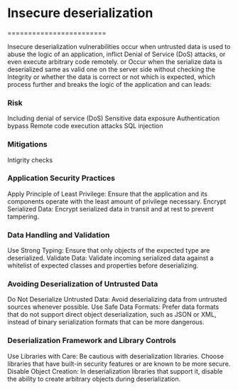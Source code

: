 # Insecure deserialization
========================

Insecure deserialization vulnerabilities occur when untrusted data is used to abuse the logic of an application, inflict Denial of Service (DoS) attacks, or even execute arbitrary code remotely.
or 
Occur when the serialize data is deserialized same as valid one on the server side without checking the lntegrity or whether the data is correct or not which is expected, which process further 
and breaks the logic of the application and can leads:

<h3>Risk </h3>
Including denial of service (DoS)
Sensitive data exposure
Authentication bypass
Remote code execution attacks
SQL injection

<h3>Mitigations</h3>
Intigrity checks

<h3>Application Security Practices</h3>

Apply Principle of Least Privilege: Ensure that the application and its components operate with the least amount of privilege necessary.
Encrypt Serialized Data: Encrypt serialized data in transit and at rest to prevent tampering.

<h3>Data Handling and Validation</h3>

Use Strong Typing: Ensure that only objects of the expected type are deserialized.
Validate Data: Validate incoming serialized data against a whitelist of expected classes and properties before deserializing.
<h3>Avoiding Deserialization of Untrusted Data</h3>

Do Not Deserialize Untrusted Data: Avoid deserializing data from untrusted sources whenever possible.
Use Safe Data Formats: Prefer data formats that do not support direct object deserialization, such as JSON or XML, instead of binary serialization formats that can be more dangerous.

<h3>Deserialization Framework and Library Controls</h3>

Use Libraries with Care: Be cautious with deserialization libraries. Choose libraries that have built-in security features or are known to be more secure.
Disable Object Creation: In deserialization libraries that support it, disable the ability to create arbitrary objects during deserialization.

